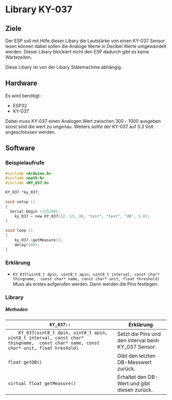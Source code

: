 # Library KY-037

## Ziele

Der ESP soll mit Hilfe dieser Libary die Lautstärke von einen KY-037 Sensor lesen können dabei sollen die Analoge Werte in Decibel Werte umgewandelt werden.
Dieser Libary blockiert nicht den ESP dadurch gibt es keine Wartezeiten.

Diese Libary ist von der Libary Statemachine abhängig.

## Hardware

Es wird benötigt:
- ESP32 
- KY-037

Dabei muss KY-037 einen Analogen Wert zwischen 300 - 1000 ausgeben sonst sind die wert zu ungenau. Weiters sollte der KY-037 auf 3.3 Volt angeschlossen werden.

## Software

### Beispielaufrufe

```c
#include <Arduino.h>
#include <math.h>
#include <KY_037.h>

KY_037 *ky_037;
  
void setup ()
{
  Serial.begin (115200); 
	ky_037 = new KY_037(12, 13, 30, "test", "test", "db", 5.0);
}
  
void loop ()
{
	ky_037->getMeasure();
	delay(100);
}
```

### Erklärung

* ```KY_037(uint8_t dpin, uint8_t apin, uint8_t interval, const char* thingname,  const char* name, const char* unit, float threshold)``` 
Muss als erstes aufgerufen werden. Darin werden die Pins festlegen. 

### Library

##### Methoden

| ```KY_037::``` | Erklärung |
|-|-|
|```    KY_037(uint8_t dpin, uint8_t apin, uint8_t interval, const char* thingname,  const char* name, const char* unit, float hreshold)```| Setzt die Pins und den interval beim KY_037 Sensor. |
|```float getDB()``` | Gibt den letzten DB-Messwert zurück.  |
|```virtual float getMeasure()``` | Erhaltet den DB-Wert und gibt diesen zurück. |
